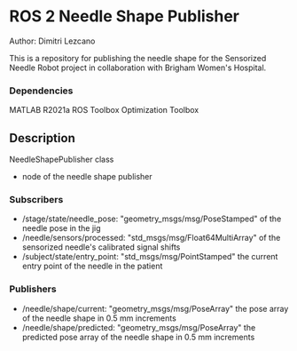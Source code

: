 # ROS 2 Needle Shape Publisher
Author: Dimitri Lezcano

This is a repository for publishing the needle shape for the Sensorized Needle Robot project in collaboration with Brigham Women's Hospital.

### Dependencies
MATLAB R2021a
ROS Toolbox
Optimization Toolbox

## Description
NeedleShapePublisher class 
* node of the needle shape publisher

### Subscribers 
* /stage/state/needle_pose: "geometry_msgs/msg/PoseStamped" of the needle pose in the jig
* /needle/sensors/processed: "std_msgs/msg/Float64MultiArray" of the sensorized needle's calibrated signal shifts
* /subject/state/entry_point: "std_msgs/msg/PointStamped" the current entry point of the needle in the patient

### Publishers
* /needle/shape/current: "geometry_msgs/msg/PoseArray" the pose array of the needle shape in 0.5 mm increments
* /needle/shape/predicted: "geometry_msgs/msg/PoseArray" the predicted pose array of the needle shape in 0.5 mm increments
